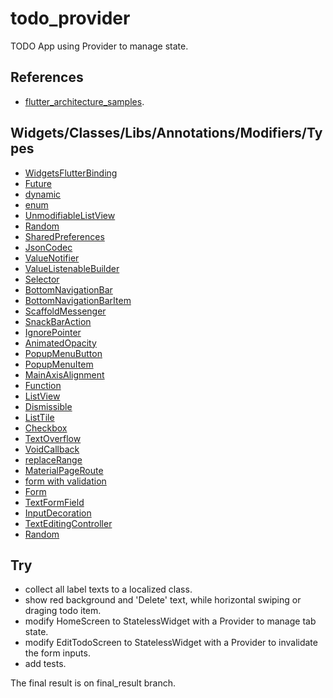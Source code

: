 # todo_provider

TODO App using Provider to manage state.

## References

 - [flutter_architecture_samples](https://github.com/brianegan/flutter_architecture_samples/tree/master/change_notifier_provider).

## Widgets/Classes/Libs/Annotations/Modifiers/Types

 - [WidgetsFlutterBinding](https://api.flutter.dev/flutter/widgets/WidgetsFlutterBinding-class.html)
 - [Future](https://api.flutter.dev/flutter/dart-async/Future-class.html)
 - [dynamic](https://flutterbyexample.com/lesson/dynamic)
 - [enum](https://www.tutorialspoint.com/dart_programming/dart_programming_enumeration.htm)
 - [UnmodifiableListView](https://api.flutter.dev/flutter/dart-collection/UnmodifiableListView-class.html)
 - [Random](https://api.flutter.dev/flutter/dart-math/Random-class.html)
 - [SharedPreferences](https://pub.dev/packages/shared_preferences)
 - [JsonCodec](https://api.flutter.dev/flutter/dart-convert/JsonCodec-class.html)
 - [ValueNotifier](https://api.flutter.dev/flutter/foundation/ValueNotifier-class.html)
 - [ValueListenableBuilder](https://api.flutter.dev/flutter/widgets/ValueListenableBuilder-class.html)
 - [Selector](https://pub.dev/documentation/provider/latest/provider/Selector-class.html)
 - [BottomNavigationBar](https://api.flutter.dev/flutter/material/BottomNavigationBar-class.html)
 - [BottomNavigationBarItem](https://api.flutter.dev/flutter/widgets/BottomNavigationBarItem-class.html)
 - [ScaffoldMessenger](https://api.flutter.dev/flutter/material/ScaffoldMessenger-class.html)
 - [SnackBarAction](https://api.flutter.dev/flutter/material/SnackBarAction-class.html)
 - [IgnorePointer](https://api.flutter.dev/flutter/widgets/IgnorePointer-class.html)
 - [AnimatedOpacity](https://api.flutter.dev/flutter/widgets/AnimatedOpacity-class.html)
 - [PopupMenuButton](https://api.flutter.dev/flutter/material/PopupMenuButton-class.html)
 - [PopupMenuItem](https://api.flutter.dev/flutter/material/PopupMenuItem-class.html)
 - [MainAxisAlignment](https://api.flutter.dev/flutter/rendering/MainAxisAlignment-class.html)
 - [Function](https://api.flutter.dev/flutter/dart-core/Function-class.html)
 - [ListView](https://api.flutter.dev/flutter/widgets/ListView-class.html)
 - [Dismissible](https://api.flutter.dev/flutter/widgets/Dismissible-class.html)
 - [ListTile](https://api.flutter.dev/flutter/material/ListTile-class.html)
 - [Checkbox](https://api.flutter.dev/flutter/material/Checkbox-class.html)
 - [TextOverflow](https://api.flutter.dev/flutter/rendering/TextOverflow-class.html)
 - [VoidCallback](https://api.flutter.dev/flutter/dart-ui/VoidCallback.html)
 - [replaceRange](https://api.flutter.dev/flutter/dart-core/List/replaceRange.html)
 - [MaterialPageRoute](https://api.flutter.dev/flutter/material/MaterialPageRoute-class.html)
 - [form with validation](https://flutter.dev/docs/cookbook/forms/validation)
 - [Form](https://api.flutter.dev/flutter/widgets/Form-class.html)
 - [TextFormField](https://api.flutter.dev/flutter/material/TextFormField-class.html)
 - [InputDecoration](https://api.flutter.dev/flutter/material/InputDecoration-class.html)
 - [TextEditingController](https://api.flutter.dev/flutter/widgets/TextEditingController-class.html)
 - [Random](https://api.flutter.dev/flutter/dart-math/Random-class.html)

## Try

 - collect all label texts to a localized class.
 - show red background and 'Delete' text, while horizontal swiping or draging todo item.
 - modify HomeScreen to StatelessWidget with a Provider to manage tab state.
 - modify EditTodoScreen to StatelessWidget with a Provider to invalidate the form inputs.
 - add tests.

  The final result is on final_result branch.